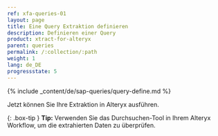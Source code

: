 ```yaml
---
ref: xfa-queries-01
layout: page
title: Eine Query Extraktion definieren
description: Definieren einer Query
product: xtract-for-alteryx
parent: queries
permalink: /:collection/:path
weight: 1
lang: de_DE
progressstate: 5
---
```


{% include _content/de/sap-queries/query-define.md %}

Jetzt können Sie Ihre Extraktion in Alteryx ausführen.

{: .box-tip }
**Tip:** Verwenden Sie das Durchsuchen-Tool in Ihrem Alteryx Workflow, um die extrahierten Daten zu überprüfen.